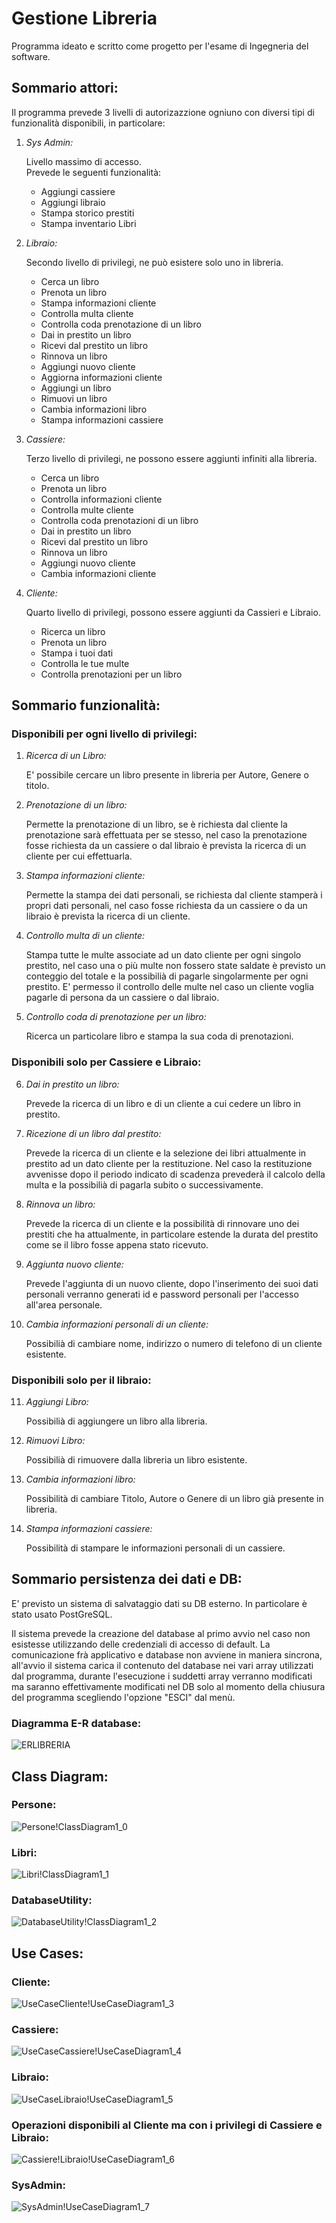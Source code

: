 # Gestione Libreria

Programma ideato e scritto come progetto per l'esame di Ingegneria del software.

## Sommario attori:
Il programma prevede 3 livelli di autorizazzione ogniuno con diversi tipi di funzionalità disponibili, in particolare:
1. *Sys Admin:*<br />
   
   Livello massimo di accesso.<br />
   Prevede le seguenti funzionalità:<br />

   - Aggiungi cassiere <br />
   - Aggiungi libraio<br />
   - Stampa storico prestiti<br />
   - Stampa inventario Libri <br />

2. *Libraio:*<br />

   Secondo livello di privilegi, ne può esistere solo uno in libreria.<br />
   
   - Cerca un libro     <br />        
   - Prenota un libro           <br />
   - Stampa informazioni cliente	<br />
   - Controlla multa cliente	<br />
   - Controlla coda prenotazione di un libro<br />
   - Dai in prestito un libro<br />
   - Ricevi dal prestito un libro  <br />
   - Rinnova un libro        <br />     
   - Aggiungi nuovo cliente    <br />   
   - Aggiorna informazioni cliente   <br />
   - Aggiungi un libro    <br />       
   - Rimuovi un libro     <br />       
   - Cambia informazioni libro		<br />
   - Stampa informazioni cassiere<br />

3. *Cassiere:*<br />

   Terzo livello di privilegi, ne possono essere aggiunti infiniti alla libreria.
  
   - Cerca un libro<br />
   - Prenota un libro<br />
   - Controlla informazioni cliente<br />
   - Controlla multe cliente<br />
   - Controlla coda prenotazioni di un libro<br />
   - Dai in prestito un libro<br />
   - Ricevi dal prestito un libro<br />
   - Rinnova un libro<br />
   - Aggiungi nuovo cliente<br />
   - Cambia informazioni cliente<br />
   
4. *Cliente:*<br />

   Quarto livello di privilegi, possono essere aggiunti da Cassieri e Libraio.
   - Ricerca un libro  <br />
   - Prenota un libro  <br />
   - Stampa i tuoi dati  <br />
   - Controlla le tue multe <br />
   - Controlla prenotazioni per un libro <br />
   
## Sommario funzionalità:
### Disponibili per ogni livello di privilegi:
1. *Ricerca di un Libro:*<br />

    E' possibile cercare un libro presente in libreria per Autore, Genere o titolo.

2. *Prenotazione di un libro:*<br />

    Permette la prenotazione di un libro, se è richiesta dal cliente la prenotazione sarà effettuata per se stesso, nel caso la prenotazione fosse richiesta da un cassiere o dal libraio è prevista la ricerca di un cliente per cui effettuarla.

3. *Stampa informazioni cliente:*<br />

    Permette la stampa dei dati personali, se richiesta dal cliente stamperà i propri dati personali, nel caso fosse richiesta da un cassiere o da un libraio è prevista la ricerca di un cliente.

4. *Controllo multa di un cliente:*<br />

    Stampa tutte le multe associate ad un dato cliente per ogni singolo prestito, nel caso una o più multe non fossero state saldate è previsto un conteggio del totale e la possibilià di pagarle singolarmente per ogni prestito.
    E' permesso il controllo delle multe nel caso un cliente voglia pagarle di persona da un cassiere o dal libraio.

5. *Controllo coda di prenotazione per un libro:*<br />

    Ricerca un particolare libro e stampa la sua coda di prenotazioni.

### Disponibili solo per Cassiere e Libraio:

6. *Dai in prestito un libro:*<br />

    Prevede la ricerca di un libro e di un cliente a cui cedere un libro in prestito.

7. *Ricezione di un libro dal prestito:*<br />

    Prevede la ricerca di un cliente e la selezione dei libri attualmente in prestito ad un dato cliente per la restituzione. Nel caso la restituzione avvenisse dopo il periodo indicato di scadenza prevederà il calcolo della multa e la possibilià di pagarla subito o successivamente.

8. *Rinnova un libro:*<br />

    Prevede la ricerca di un cliente e la possibilità di rinnovare uno dei prestiti che ha attualmente, in particolare estende la durata del prestito come se il libro fosse appena stato ricevuto.

9. *Aggiunta nuovo cliente:*<br />

    Prevede l'aggiunta di un nuovo cliente, dopo l'inserimento dei suoi dati personali verranno generati id e password personali per l'accesso all'area personale.

10. *Cambia informazioni personali di un cliente:*<br />

    Possibilià di cambiare nome, indirizzo o numero di telefono di un cliente esistente.

### Disponibili solo per il libraio:

11. *Aggiungi Libro:*<br />

    Possibilià di aggiungere un libro alla libreria.

12. *Rimuovi Libro:*<br />

    Possibilià di rimuovere dalla libreria un libro esistente.

13. *Cambia informazioni libro:*<br />

    Possibilità di cambiare Titolo, Autore o Genere di un libro già presente in libreria.

14. *Stampa informazioni cassiere:*<br />

    Possibilità di stampare le informazioni personali di un cassiere.

## Sommario persistenza dei dati e DB:

   E' previsto un sistema di salvataggio dati su DB esterno.
   In particolare è stato usato PostGreSQL.

   Il sistema prevede la creazione del database al primo avvio nel caso non esistesse utilizzando delle credenziali di accesso di default.
   La comunicazione frà applicativo e database non avviene in maniera sincrona, all'avvio il sistema carica il contenuto del database nei vari array utilizzati dal programma, durante l'esecuzione i suddetti array verranno modificati ma saranno effettivamente modificati nel DB solo al momento della chiusura del programma scegliendo l'opzione "ESCI" dal menù.


### Diagramma E-R database:

![ERLIBRERIA](https://user-images.githubusercontent.com/28054437/178505768-215b2d89-b834-456c-bf1e-561a00fbfd00.jpg)



## Class Diagram:

### Persone:

![Persone!ClassDiagram1_0](https://user-images.githubusercontent.com/28054437/179316285-e9103584-a7ce-4f3c-b7d4-0541d38cac83.png)


### Libri:

![Libri!ClassDiagram1_1](https://user-images.githubusercontent.com/28054437/179316302-c3259a1c-00a6-49cf-aed4-b65c3370bee9.png)

### DatabaseUtility:

![DatabaseUtility!ClassDiagram1_2](https://user-images.githubusercontent.com/28054437/179316313-14fcad07-89b9-41eb-a60f-592dfcb82199.png)


## Use Cases:

### Cliente:
![UseCaseCliente!UseCaseDiagram1_3](https://user-images.githubusercontent.com/28054437/179316323-f9cfc475-c799-4d65-902a-300823374703.png)


### Cassiere:

![UseCaseCassiere!UseCaseDiagram1_4](https://user-images.githubusercontent.com/28054437/179316330-3587bdee-a407-45a0-8eb3-b52fa649ed3f.png)

### Libraio:

![UseCaseLibraio!UseCaseDiagram1_5](https://user-images.githubusercontent.com/28054437/179316335-1162b241-030b-4b20-bb10-250b2fa848e1.png)

### Operazioni disponibili al Cliente ma con i privilegi di Cassiere e Libraio:
![Cassiere!Libraio!UseCaseDiagram1_6](https://user-images.githubusercontent.com/28054437/179316347-1b11d7ef-60e2-451e-b971-207b23f1d1e5.png)


### SysAdmin:
![SysAdmin!UseCaseDiagram1_7](https://user-images.githubusercontent.com/28054437/179316352-d545ae16-3316-452d-9128-c5720095002f.png)


